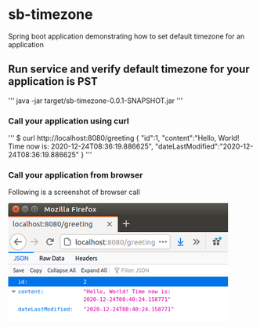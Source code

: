 # sb-timezone
Spring boot application demonstrating how to set default timezone for an application


## Run service and verify default timezone for your application is PST
'''
    java -jar target/sb-timezone-0.0.1-SNAPSHOT.jar
'''

### Call your application using curl
'''
$ curl http://localhost:8080/greeting
{
    "id":1,
    "content":"Hello, World! Time now is: 2020-12-24T08:36:19.886625",
    "dateLastModified":"2020-12-24T08:36:19.886625"
}
'''
### Call your application from browser

Following is a screenshot of browser call

![Json output of browser](./rest-call.png?raw=True)